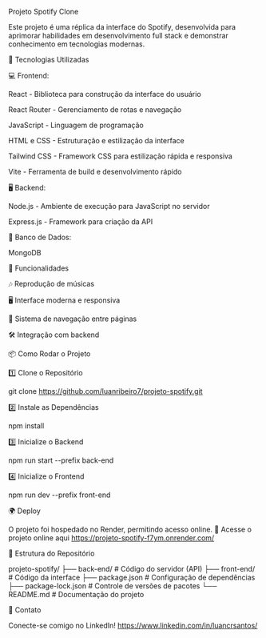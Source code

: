 Projeto Spotify Clone

Este projeto é uma réplica da interface do Spotify, desenvolvida para aprimorar habilidades em desenvolvimento full stack e demonstrar conhecimento em tecnologias modernas.

🚀 Tecnologias Utilizadas

💻 Frontend:

React - Biblioteca para construção da interface do usuário

React Router - Gerenciamento de rotas e navegação

JavaScript - Linguagem de programação

HTML e CSS - Estruturação e estilização da interface

Tailwind CSS - Framework CSS para estilização rápida e responsiva

Vite - Ferramenta de build e desenvolvimento rápido

🖥️ Backend:

Node.js - Ambiente de execução para JavaScript no servidor

Express.js - Framework para criação da API

💾 Banco de Dados:

MongoDB

🎯 Funcionalidades

🎶 Reprodução de músicas

🖥️ Interface moderna e responsiva

🔄 Sistema de navegação entre páginas

🛠️ Integração com backend

📦 Como Rodar o Projeto

1️⃣ Clone o Repositório

git clone https://github.com/luanribeiro7/projeto-spotify.git

2️⃣ Instale as Dependências

npm install

3️⃣ Inicialize o Backend

npm run start --prefix back-end

4️⃣ Inicialize o Frontend

npm run dev --prefix front-end

🌍 Deploy

O projeto foi hospedado no Render, permitindo acesso online. 🔗 Acesse o projeto online aqui https://projeto-spotify-f7ym.onrender.com/

📜 Estrutura do Repositório

projeto-spotify/
├── back-end/ # Código do servidor (API)
├── front-end/ # Código da interface
├── package.json # Configuração de dependências
├── package-lock.json # Controle de versões de pacotes
└── README.md # Documentação do projeto

📌 Contato

Conecte-se comigo no LinkedIn!
https://www.linkedin.com/in/luancrsantos/
